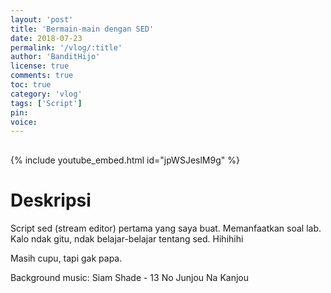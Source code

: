 ```yaml
---
layout: 'post'
title: 'Bermain-main dengan SED'
date: 2018-07-23
permalink: '/vlog/:title'
author: 'BanditHijo'
license: true
comments: true
toc: true
category: 'vlog'
tags: ['Script']
pin:
voice:
---
```


<div style="margin-top:30px;"></div>

{% include youtube_embed.html id="jpWSJeslM9g" %}

# Deskripsi

Script sed (stream editor) pertama yang saya buat. Memanfaatkan soal lab.
Kalo ndak gitu, ndak belajar-belajar tentang sed. Hihihihi

Masih cupu, tapi gak papa.

Background music:
Siam Shade - 13 No Junjou Na Kanjou
